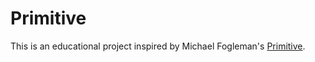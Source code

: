 # Primitive

This is an educational project inspired by Michael Fogleman's [Primitive](https://github.com/fogleman/primitive).
